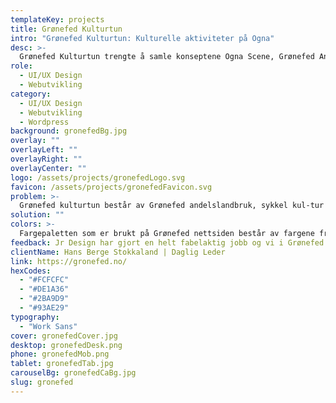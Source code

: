 ```yaml
---
templateKey: projects
title: Grønefed Kulturtun
intro: "Grønefed Kulturtun: Kulturelle aktiviteter på Ogna"
desc: >-
  Grønefed Kulturtun trengte å samle konseptene Ogna Scene, Grønefed Andelslandbruk og Sykkel Kul-Tur på ett sted og ønsket en engasjerende hjemmeside.
role:
  - UI/UX Design
  - Webutvikling
category:
  - UI/UX Design
  - Webutvikling
  - Wordpress
background: gronefedBg.jpg
overlay: ""
overlayLeft: ""
overlayRight: ""
overlayCenter: ""
logo: /assets/projects/gronefedLogo.svg
favicon: /assets/projects/gronefedFavicon.svg
problem: >-
  Grønefed kulturtun består av Grønefed andelslandbruk, sykkel kul-tur og Ogna scene, og trengte å samle alle sidene på en plass. Grønefed sine sider var lite responsive og  trengte en nettside som besøkende enkelt kunne finne frem på.
solution: ""
colors: >-
  Fargepaletten som er brukt på Grønefed nettsiden består av fargene fra Grønefed sin primær logo, samt logen til hver enkelt side. Hver side har fargepalett utfra sin logo. Dette ble gjort for å enkelt skille hver side fra hverandre.
feedback: Jr Design har gjort en helt fabelaktig jobb og vi i Grønefed er super fornøyd med nettsiden. Jeg er også super fornøyd med oppfølgingen, krativitet og stå på vilje fra prosjektleder Siv. 
clientName: Hans Berge Stokkaland | Daglig Leder
link: https://gronefed.no/
hexCodes:
  - "#FCFCFC"
  - "#DE1A36"
  - "#2BA9D9"
  - "#93AE29"
typography:
  - "Work Sans"
cover: gronefedCover.jpg
desktop: gronefedDesk.png
phone: gronefedMob.png
tablet: gronefedTab.jpg
carouselBg: gronefedCaBg.jpg
slug: gronefed
---
```

